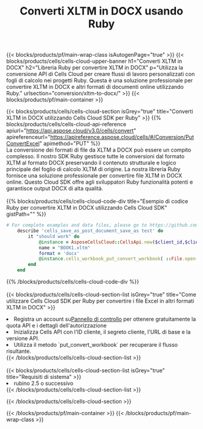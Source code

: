 ﻿---
title:  Converti XLTM in DOCX usando Ruby
description: Utilizzando Aspose.Cells Cloud SDK per Ruby per convertire un file in formato XLTM in un file in formato DOCX.
---
{{< blocks/products/pf/main-wrap-class isAutogenPage="true" >}}
{{< blocks/products/cells/cells-cloud-upper-banner h1="Converti XLTM in DOCX" h2="Libreria Ruby per convertire XLTM in DOCX" p="Utilizza la conversione API di Cells Cloud per creare flussi di lavoro personalizzati con fogli di calcolo nei progetti Ruby. Questa è una soluzione professionale per convertire XLTM in DOCX e altri formati di documenti online utilizzando Ruby." urlsection="conversion/xltm-to-docx/" >}}
{{< blocks/products/pf/main-container >}}

{{< blocks/products/cells/cells-cloud-section isGrey="true" title="Converti XLTM in DOCX utilizzando Cells Cloud SDK per Ruby" >}}
{{% blocks/products/cells/cells-cloud-api-reference apiurl="https://api.aspose.cloud/v3.0/cells/convert" apireferenceurl="https://apireference.aspose.cloud/cells/#/Conversion/PutConvertExcel" apimethod="PUT" %}}
<br/>
La conversione dei formati di file da XLTM a DOCX può essere un compito complesso. Il nostro SDK Ruby gestisce tutte le conversioni dal formato XLTM al formato DOCX preservando il contenuto strutturale e logico principale del foglio di calcolo XLTM di origine. La nostra libreria Ruby fornisce una soluzione professionale per convertire file XLTM in DOCX online. Questo Cloud SDK offre agli sviluppatori Ruby funzionalità potenti e garantisce output DOCX di alta qualità.
<br/>
<br/>
{{% blocks/products/cells/cells-cloud-code-div title="Esempio di codice Ruby per convertire XLTM in DOCX utilizzando Cells Cloud SDK" gistPath="" %}}
 
```ruby
# For complete examples and data files, please go to https://github.com/aspose-cells-cloud/aspose-cells-cloud-ruby/
    describe 'cells_save_as_post_document_save_as test' do
        it "should work" do
            @instance = AsposeCellsCloud::CellsApi.new($client_id,$client_secret,"v3.0","https://api.aspose.cloud/")
            name = "BOOK1.xltm"
            format = 'docx'
            @instance.cells_workbook_put_convert_workbook( ::File.open(File.expand_path("data/"+name),"r")  {|io| io.read(io.size) },{:format=>format})     
        end
    end
```
 
{{% /blocks/products/cells/cells-cloud-code-div %}}
<br/>
<br/>
{{< blocks/products/cells/cells-cloud-section-list isGrey="true" title="Come utilizzare Cells Cloud SDK per Ruby per convertire i file Excel in altri formati XLTM in DOCX" >}}
<li> Registra un account su<a href="https://dashboard.aspose.cloud/">Pannello di controllo</a> per ottenere gratuitamente la quota API e i dettagli dell'autorizzazione</li>
<li>Inizializza Cells API con l'ID cliente, il segreto cliente, l'URL di base e la versione API.</li>
<li>Utilizza il metodo `put_convert_workbook` per recuperare il flusso risultante.</li>
{{< /blocks/products/cells/cells-cloud-section-list >}}
<br/>
<br/>
{{< blocks/products/cells/cells-cloud-section-list isGrey="true" title="Requisiti di sistema" >}}
<li>rubino 2.5 o successivo</li>
{{< /blocks/products/cells/cells-cloud-section-list >}}

{{< /blocks/products/cells/cells-cloud-section >}}

{{< /blocks/products/pf/main-container >}}
{{< /blocks/products/pf/main-wrap-class >}}
